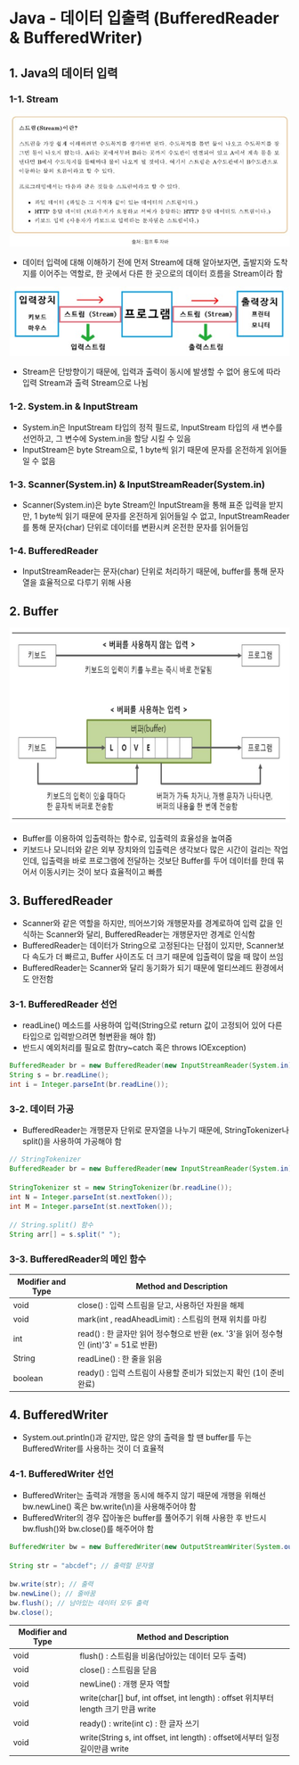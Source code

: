 # Java - 데이터 입출력 (BufferedReader & BufferedWriter)

## 1. Java의 데이터 입력

### 1-1. Stream

<p align="center"><img src="../imagespace/buffer1.jpg"></p>

- 데이터 입력에 대해 이해하기 전에 먼저 Stream에 대해 알아보자면, 출발지와 도착지를 이어주는 역할로, 한 곳에서 다른 한 곳으로의 데이터 흐름을 Stream이라 함

<p align="center"><img src="../imagespace/buffer2.jpg"></p>

- Stream은 단방향이기 때문에, 입력과 출력이 동시에 발생할 수 없어 용도에 따라 입력 Stream과 출력 Stream으로 나뉨

### 1-2. System.in & InputStream
- System.in은 InputStream 타입의 정적 필드로, InputStream 타입의 새 변수를 선언하고, 그 변수에 System.in을 할당 시킬 수 있음
- InputStream은 byte Stream으로, 1 byte씩 읽기 때문에 문자를 온전하게 읽어들일 수 없음

### 1-3. Scanner(System.in) & InputStreamReader(System.in)
- Scanner(System.in)은 byte Stream인 InputStream을 통해 표준 입력을 받지만, 1 byte씩 읽기 때문에 문자를 온전하게 읽어들일 수 없고, InputStreamReader를 통해 문자(char) 단위로 데이터를 변환시켜 온전한 문자를 읽어들임

### 1-4. BufferedReader
- InputStreamReader는 문자(char) 단위로 처리하기 때문에, buffer를 통해 문자열을 효율적으로 다루기 위해 사용

## 2. Buffer

<p align="center"><img src="../imagespace/buffer.jpg" height=350></p>

- Buffer를 이용하여 입출력하는 함수로, 입출력의 효율성을 높여줌
- 키보드나 모니터와 같은 외부 장치와의 입출력은 생각보다 많은 시간이 걸리는 작업인데, 입출력을 바로 프로그램에 전달하는 것보단 Buffer를 두어 데이터를 한데 묶어서 이동시키는 것이 보다 효율적이고 빠름

## 3. BufferedReader
- Scanner와 같은 역할을 하지만, 띄어쓰기와 개행문자를 경계로하여 입력 값을 인식하는 Scanner와 달리, BufferedReader는 개행문자만 경계로 인식함
- BufferedReader는 데이터가 String으로 고정된다는 단점이 있지만, Scanner보다 속도가 더 빠르고, Buffer 사이즈도 더 크기 때문에 입출력이 많을 때 많이 쓰임
- BufferedReader는 Scanner와 달리 동기화가 되기 때문에 멀티쓰레드 환경에서도 안전함

### 3-1. BufferedReader 선언
- readLine() 메소드를 사용하여 입력(String으로 return 값이 고정되어 있어 다른 타입으로 입력받으려면 형변환을 해야 함)
- 반드시 예외처리를 필요로 함(try~catch 혹은 throws IOException)

```java
BufferedReader br = new BufferedReader(new InputStreamReader(System.in)); // 선언
String s = br.readLine();
int i = Integer.parseInt(br.readLine());
```

### 3-2. 데이터 가공
- BufferedReader는 개행문자 단위로 문자열을 나누기 때문에, StringTokenizer나 split()을 사용하여 가공해야 함

```java
// StringTokenizer 
BufferedReader br = new BufferedReader(new InputStreamReader(System.in));

StringTokenizer st = new StringTokenizer(br.readLine());
int N = Integer.parseInt(st.nextToken());
int M = Integer.parseInt(st.nextToken());

// String.split() 함수
String arr[] = s.split(" ");
```

### 3-3. BufferedReader의 메인 함수

|Modifier and Type|Method and Description|
|---|---|
|void|close() : 입력 스트림을 닫고, 사용하던 자원을 해제|
|void|mark(int , readAheadLimit) : 스트림의 현재 위치를 마킹|
|int|read() : 한 글자만 읽어 정수형으로 반환 (ex. '3'을 읽어 정수형인 (int)'3' = 51로 반환)|
|String|readLine() : 한 줄을 읽음|
|boolean|ready() : 입력 스트림이 사용할 준비가 되었는지 확인 (1이 준비 완료)|

## 4. BufferedWriter
- System.out.println()과 같지만, 많은 양의 출력을 할 땐 buffer를 두는 BufferedWriter를 사용하는 것이 더 효율적

### 4-1. BufferedWriter 선언
- BufferedWriter는 출력과 개행을 동시에 해주지 않기 때문에 개행을 위해선 bw.newLine() 혹은 bw.write(\\n)을 사용해주어야 함
- BufferedWriter의 경우 잡아놓은 buffer를 풀어주기 위해 사용한 후 반드시 bw.flush()와 bw.close()를 해주어야 함

```java
BufferedWriter bw = new BufferedWriter(new OutputStreamWriter(System.out)); // 선언

String str = "abcdef"; // 출력할 문자열

bw.write(str); // 출력
bw.newLine(); // 줄바꿈
bw.flush(); // 남아있는 데이터 모두 출력
bw.close();
```

|Modifier and Type|Method and Description|
|---|---|
|void|flush() : 스트림을 비움(남아있는 데이터 모두 출력)|
|void|close() : 스트림을 닫음|
|void|newLine() : 개행 문자 역할|
|void|write(char[] buf, int offset, int length) : offset 위치부터 length 크기 만큼 write|
|void|ready() : write(int c) : 한 글자 쓰기|
|void|write(String s, int offset, int length) : offset에서부터 일정 길이만큼 write|


